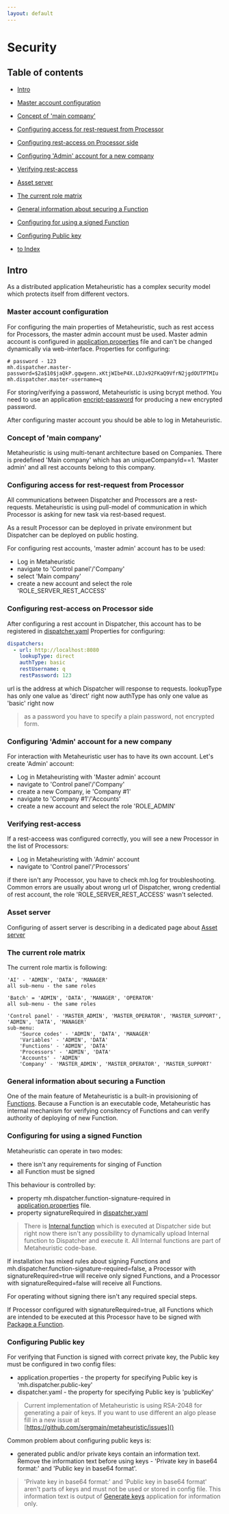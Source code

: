 ```yaml
---
layout: default
---
```


# Security

## Table of contents

- [Intro](#intro)
- [Master account configuration](#master-account-configuration)
- [Concept of 'main company'](#concept-of-main-company)
- [Configuring access for rest-request from Processor](#configuring-access-for-rest-request-from-procesor)
- [Configuring rest-access on Processor side](#configuring-rest-access-on-processor-side)
- [Configuring 'Admin' account for a new company](#configuring-admin-account-for-a-new-company)
- [Verifying rest-access](#verifying-rest-access)
- [Asset server](#asset-server)
- [The current role matrix](#the-current-role-matrix)
- [General information about securing a Function](#general-information-about-securing-a-function)
- [Configuring for using a signed Function](#configuring-for-using-a-signed-function)
- [Configuring Public key](#configuring-public-key)

- [to Index](/index)

## Intro

As a distributed application Metaheuristic has a complex security model which protects itself from different vectors.



### Master account configuration

For configuring the main properties of Metaheuristic, such as rest access for Processors, 
the master admin account must be used. Master admin account is configured in 
[application.properties](/p/application_properties.md) file and can't be changed dynamically via web-interface.
Properties for configuring:
```properties
# password - 123
mh.dispatcher.master-password=$2a$10$jaQkP.gqwgenn.xKtjWIbeP4X.LDJx92FKaQ9VfrN2jgdOUTPTMIu
mh.dispatcher.master-username=q
```

For storing/verifying a password, Metaheuristic is using bcrypt method. 
You need to use an application [encript-password](/p/encrypt-password.md)  for producing a new encrypted password.

After configuring master account you should be able to log in Metaheuristic.

### Concept of 'main company'
Metaheuristic is using multi-tenant architecture based on Companies. 
There is predefined 'Main company' which has an uniqueCompanyId==1. 
'Master admin' and all rest accounts belong to this company.
 

### Configuring access for rest-request from Processor
All communications between Dispatcher and Processors are a rest-requests. 
Metaheuristic is using pull-model of communication in which Processor is asking for new task via rest-based request.

As a result Processor can be deployed in private environment but Dispatcher can be deployed on public hosting.

For configuring rest accounts, 'master admin' account has to be used:
 - Log in Metaheuristic
 - navigate to 'Control panel'/'Company' 
 - select 'Main company'
 - create a new account and select the role 'ROLE_SERVER_REST_ACCESS'


### Configuring rest-access on Processor side
After configuring a rest account in Dispatcher,
this account has to be registered in [dispatcher.yaml](/p/description-of-dispatcher-yaml.md)
Properties for configuring:
```yaml
dispatchers:   
  - url: http://localhost:8080   
    lookupType: direct   
    authType: basic   
    restUsername: q
    restPassword: 123   
```

url is the address at which Dispatcher will response to requests.
lookupType has only one value as 'direct' right now
authType has only one value as 'basic' right now

> as a password you have to specify a plain password, not encrypted form. 


### Configuring 'Admin' account for a new company
For interaction with Metaheuristic user has to have its own account.
Let's create 'Admin' account:
 - Log in Metaheuristing with 'Master admin' account
 - navigate to 'Control panel'/'Company' 
 - create a new Company, ie 'Company #1'
 - navigate to 'Company #1'/'Accounts'
 - create a new account and select the role 'ROLE_ADMIN'
 

### Verifying rest-access
If a rest-acceess was configured correctly, you will see a new Processor in the list of Processors:
 - Log in Metaheuristing with 'Admin' account
 - navigate to 'Control panel'/'Processors' 
 
if there isn't any Processor, you have to check mh.log for troubleshooting. 
Common errors are usually about wrong url of Dispatcher, wrong credential of rest account, 
the role 'ROLE_SERVER_REST_ACCESS' wasn't selected. 


### Asset server
Configuring of assert server is describing in a dedicated page about [Asset server](/p/asset-server.md)  
  
### The current role matrix
The current role martix is following:

```text
'AI' - 'ADMIN', 'DATA', 'MANAGER'
all sub-menu - the same roles

'Batch' = 'ADMIN', 'DATA', 'MANAGER', 'OPERATOR'
all sub-menu - the same roles

'Control panel' - 'MASTER_ADMIN', 'MASTER_OPERATOR', 'MASTER_SUPPORT', 'ADMIN', 'DATA', 'MANAGER'
sub-menu:
    'Source codes' - 'ADMIN', 'DATA', 'MANAGER'
    'Variables' - 'ADMIN', 'DATA'
    'Functions' - 'ADMIN', 'DATA'
    'Processors' - 'ADMIN', 'DATA'
    'Accounts' - 'ADMIN'
    'Company' - 'MASTER_ADMIN', 'MASTER_OPERATOR', 'MASTER_SUPPORT'
```

### General information about securing a Function
One of the main feature of Metaheuristic is a built-in provisioning of [Functions](/p/function.md).
Because a Function is an executable code, Metaheuristic has internal mechanism for verifying consitency of Functions 
and can verify authority of deploying of new Function.


### Configuring for using a signed Function
Metaheuristic can operate in two modes:
- there isn't any requirements for singing of Function
- all Function must be signed 

This behaviour is controlled by: 
  -  property mh.dispatcher.function-signature-required in [application.properties](/p/application_properties.md) file.
  -  property signatureRequired in [dispatcher.yaml](/p/description-of-dispatcher-yaml.md)
> There is [Internal function](/p/internal-function.md) which is executed at Dispatcher side but right now 
> there isn't any possibility to dynamically upload Internal function to Dispatcher and execute it. 
> All Internal functions are part of Metaheuristic code-base.  

If installation has mixed rules about signing Functions and mh.dispatcher.function-signature-required=false, 
a Processor with signatureRequired=true will receive only signed Functions, 
and a Processor with signatureRequired=false will receive all Functions.     
  

For operating without signing there isn't any required special steps.


If Processor configured with signatureRequired=true, all Functions which are intended to be executed 
at this Processor have to be signed with [Package a Function](/p/package-a-function.md).

### Configuring Public key
For verifying that Function is signed with correct private key, the Public key must be configured in two config files:
 - application.properties - the property for specifying Public key is 'mh.dispatcher.public-key'
 - dispatcher.yaml - the property for specifying Public key is 'publicKey'
 
> Current implementation of Metaheuristic is using RSA-2048 for generating a pair of keys. 
> If you want to use different an algo please fill in a new issue at [https://github.com/sergmain/metaheuristic/issues]() 

Common problem about configuring public keys is:
- generated public and/or private keys contain an information text. Remove the information text before using keys - 
'Private key in base64 format:' and 'Public key in base64 format'. 

> 'Private key in base64 format:' and 'Public key in base64 format' 
>aren't parts of keys and must not be used or stored in config file. 
>This information text is output of [Generate keys](/p/gen-keys.md) application for information only. 
>
>

    